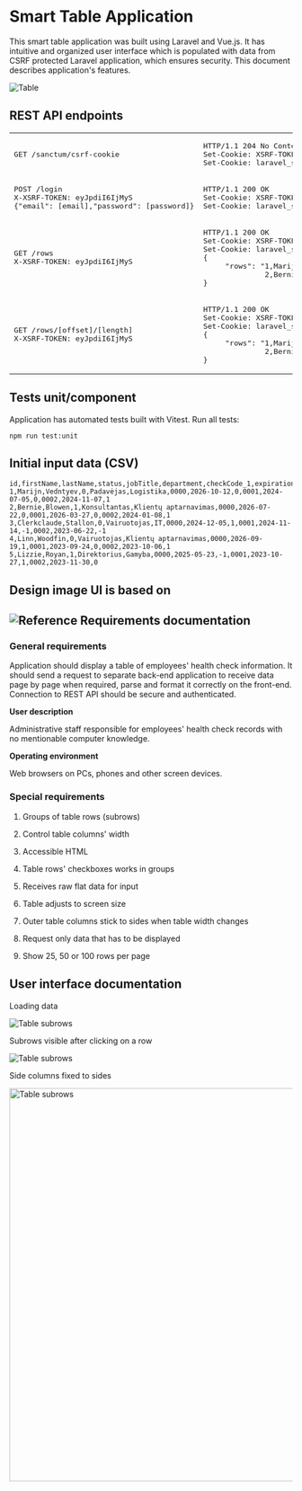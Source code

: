 # Smart Table Application
 This smart table application was built using Laravel and Vue.js. It has intuitive and organized user interface which is populated with data from CSRF protected Laravel application, which ensures security. This document describes application's features.

![Table](https://applications.w5.lt/health-table/assets/images/Screenshot.png)
## REST API endpoints
<table class="table table-bordered">
  <tbody>
   <tr>
    <td><pre>GET /sanctum/csrf-cookie</pre></td>
    <td><pre>HTTP/1.1 204 No Content  
Set-Cookie: XSRF-TOKEN=eyJpdiI6IjMyS;
Set-Cookie: laravel_session=eyJpdiI6IjMyS</pre></td>
   </tr>
   <tr>
    <td><pre>POST /login  
X-XSRF-TOKEN: eyJpdiI6IjMyS   
{"email": [email],"password": [password]}</pre></td>
    <td><pre>HTTP/1.1 200 OK  
Set-Cookie: XSRF-TOKEN=eyJpdiI6IjMyS;
Set-Cookie: laravel_session=eyJpdiI6IjMyS</pre></td>
   </tr>
   <tr>
    <td><pre>GET /rows  
X-XSRF-TOKEN: eyJpdiI6IjMyS</pre></td>
    <td><pre>HTTP/1.1 200 OK  
Set-Cookie: XSRF-TOKEN=eyJpdiI6IjMyS;
Set-Cookie: laravel_session=eyJpdiI6IjMyS  
{  
     "rows": "1,Marijn,Vedntyev,0,Padavėjas,...\r\n  
              2,Bernie,Blowen,1,Konsultantas,..."  
}</pre></td>
   </tr>
   <tr>
    <td><pre>GET /rows/[offset]/[length]  
X-XSRF-TOKEN: eyJpdiI6IjMyS</pre></td>
    <td><pre>HTTP/1.1 200 OK  
Set-Cookie: XSRF-TOKEN=eyJpdiI6IjMyS;
Set-Cookie: laravel_session=eyJpdiI6IjMyS  
{  
     "rows": "1,Marijn,Vedntyev,0,Padavėjas,...\r\n  
              2,Bernie,Blowen,1,Konsultantas,..."  
}</pre></td>
   </tr>
  </tbody>
</table>

## Tests unit/component
Application has automated tests built with Vitest. Run all tests:
```
npm run test:unit
```
Initial input data (CSV)
---
```
id,firstName,lastName,status,jobTitle,department,checkCode_1,expiration_1,checkStatus_1,checkCode_2,expiration_2,checkStatus_2,checkCode_3,expiration_3,checkStatus_3
1,Marijn,Vedntyev,0,Padavėjas,Logistika,0000,2026-10-12,0,0001,2024-07-05,0,0002,2024-11-07,1
2,Bernie,Blowen,1,Konsultantas,Klientų aptarnavimas,0000,2026-07-22,0,0001,2026-03-27,0,0002,2024-01-08,1
3,Clerkclaude,Stallon,0,Vairuotojas,IT,0000,2024-12-05,1,0001,2024-11-14,-1,0002,2023-06-22,-1
4,Linn,Woodfin,0,Vairuotojas,Klientų aptarnavimas,0000,2026-09-19,1,0001,2023-09-24,0,0002,2023-10-06,1
5,Lizzie,Royan,1,Direktorius,Gamyba,0000,2025-05-23,-1,0001,2023-10-27,1,0002,2023-11-30,0
```
Design image UI is based on
---

![Reference](https://batai.w5.lt/health-table/Healthchecksummary.png)
Requirements documentation
---
### General requirements
Application should display a table of employees' health check information. It should send a request to separate back-end application to receive data page by page when required, parse and format it correctly on the front-end. Connection to REST API should be secure and authenticated.

**User description**

Administrative staff responsible for employees' health check records with no mentionable computer knowledge.

**Operating environment**

Web browsers on PCs, phones and other screen devices.

### Special requirements

1. 	Groups of table rows (subrows)
   
2. 	Control table columns' width
   
3. 	Accessible HTML
   
4. 	Table rows' checkboxes works in groups

5. 	Receives raw flat data for input
 	
6. 	Table adjusts to screen size
 	
7. 	Outer table columns stick to sides when table width changes
 	
8. 	Request only data that has to be displayed
 	
9. 	Show 25, 50 or 100 rows per page

User interface documentation
---

Loading data

![Table subrows](https://applications.w5.lt/health-table/assets/images/Screenshot-loading.png)

Subrows visible after clicking on a row

![Table subrows](https://applications.w5.lt/health-table/assets/images/Screenshot-opened.png)

Side columns fixed to sides

<img src="https://applications.w5.lt/health-table/assets/images/Screenshot-resized.png" alt="Table subrows" style="width: 700px" />
